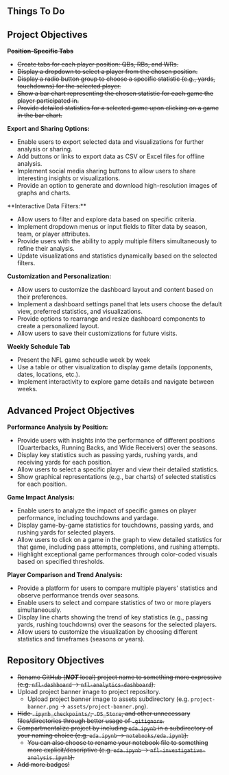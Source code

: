 ## Things To Do

## **Project Objectives**


**~~Position-Specific Tabs~~**

- ~~Create tabs for each player position: QBs, RBs, and WRs.~~
- ~~Display a dropdown to select a player from the chosen position.~~
- ~~Display a radio button group to choose a specific statistic (e.g., yards, touchdowns) for the selected player.~~
- ~~Show a bar chart representing the chosen statistic for each game the player participated in.~~
- ~~Provide detailed statistics for a selected game upon clicking on a game in the bar chart.~~

**Export and Sharing Options:**

- Enable users to export selected data and visualizations for further analysis or sharing.
- Add buttons or links to export data as CSV or Excel files for offline analysis.
- Implement social media sharing buttons to allow users to share interesting insights or visualizations.
- Provide an option to generate and download high-resolution images of graphs and charts.

<a id="test"/>
**Interactive Data Filters:**

- Allow users to filter and explore data based on specific criteria.
- Implement dropdown menus or input fields to filter data by season, team, or player attributes.
- Provide users with the ability to apply multiple filters simultaneously to refine their analysis.
- Update visualizations and statistics dynamically based on the selected filters.

**Customization and Personalization:**

- Allow users to customize the dashboard layout and content based on their preferences.
- Implement a dashboard settings panel that lets users choose the default view, preferred statistics, and visualizations.
- Provide options to rearrange and resize dashboard components to create a personalized layout.
- Allow users to save their customizations for future visits.

**Weekly Schedule Tab**

- Present the NFL game scheudle week by week
- Use a table or other visualization to display game details (opponents, dates, locations, etc.).
- Implement interactivity to explore game details and navigate between weeks.

## **Advanced Project Objectives**

**Performance Analysis by Position:**

- Provide users with insights into the performance of different positions (Quarterbacks, Running Backs, and Wide Receivers) over the seasons.
- Display key statistics such as passing yards, rushing yards, and receiving yards for each position.
- Allow users to select a specific player and view their detailed statistics.
- Show graphical representations (e.g., bar charts) of selected statistics for each position.

**Game Impact Analysis:**

- Enable users to analyze the impact of specific games on player performance, including touchdowns and yardage.
- Display game-by-game statistics for touchdowns, passing yards, and rushing yards for selected players.
- Allow users to click on a game in the graph to view detailed statistics for that game, including pass attempts, completions, and rushing attempts.
- Highlight exceptional game performances through color-coded visuals based on specified thresholds.

**Player Comparison and Trend Analysis:**

- Provide a platform for users to compare multiple players' statistics and observe performance trends over seasons.
- Enable users to select and compare statistics of two or more players simultaneously.
- Display line charts showing the trend of key statistics (e.g., passing yards, rushing touchdowns) over the seasons for the selected players.
- Allow users to customize the visualization by choosing different statistics and timeframes (seasons or years).

## **Repository Objectives**

- ~~Rename GitHub (**_NOT_** local) project name to something more expressive (e.g. `nfl-dashboard` -> `nfl-analytics-dashboard`).~~
- Upload project banner image to project repository.
  - Upload project banner image to assets subdirectory (e.g. `project-banner.png` -> `assets/project-banner.png`).
- ~~Hide `.ipynb_checkpoints/`, `.DS_Store`, and other unnecessary files/directories through better usage of `.gitignore`.~~
- ~~Compartmentalize project by including `eda.ipynb` in a subdirectory of your naming choice (e.g. `eda.ipynb` -> `notebooks/eda.ipynb`).~~
  - ~~You can also choose to rename your notebook file to something more explicit/descriptive (e.g. `eda.ipynb` -> `nfl-investigative-analysis.ipynb`).~~
- ~~Add more badges!~~
